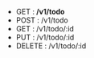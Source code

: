 * GET : **/v1/todo** 
* POST : /v1/todo
* GET : /v1/todo/:id
* PUT : /v1/todo/:id
* DELETE : /v1/todo/:id 